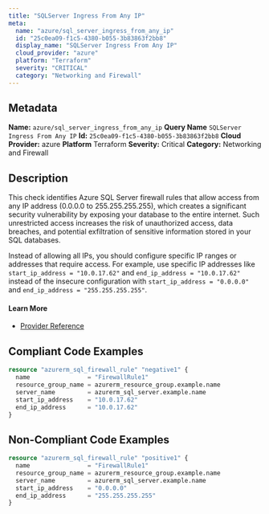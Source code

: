 ```yaml
---
title: "SQLServer Ingress From Any IP"
meta:
  name: "azure/sql_server_ingress_from_any_ip"
  id: "25c0ea09-f1c5-4380-b055-3b83863f2bb8"
  display_name: "SQLServer Ingress From Any IP"
  cloud_provider: "azure"
  platform: "Terraform"
  severity: "CRITICAL"
  category: "Networking and Firewall"
---
```

## Metadata
**Name:** `azure/sql_server_ingress_from_any_ip`
**Query Name** `SQLServer Ingress From Any IP`
**Id:** `25c0ea09-f1c5-4380-b055-3b83863f2bb8`
**Cloud Provider:** azure
**Platform** Terraform
**Severity:** Critical
**Category:** Networking and Firewall
## Description
This check identifies Azure SQL Server firewall rules that allow access from any IP address (0.0.0.0 to 255.255.255.255), which creates a significant security vulnerability by exposing your database to the entire internet. Such unrestricted access increases the risk of unauthorized access, data breaches, and potential exfiltration of sensitive information stored in your SQL databases.

Instead of allowing all IPs, you should configure specific IP ranges or addresses that require access. For example, use specific IP addresses like `start_ip_address = "10.0.17.62"` and `end_ip_address = "10.0.17.62"` instead of the insecure configuration with `start_ip_address = "0.0.0.0"` and `end_ip_address = "255.255.255.255"`.

#### Learn More

 - [Provider Reference](https://registry.terraform.io/providers/hashicorp/azurerm/latest/docs/resources/sql_firewall_rule)


## Compliant Code Examples
```terraform
resource "azurerm_sql_firewall_rule" "negative1" {
  name                = "FirewallRule1"
  resource_group_name = azurerm_resource_group.example.name
  server_name         = azurerm_sql_server.example.name
  start_ip_address    = "10.0.17.62"
  end_ip_address      = "10.0.17.62"
}
```
## Non-Compliant Code Examples
```terraform
resource "azurerm_sql_firewall_rule" "positive1" {
  name                = "FirewallRule1"
  resource_group_name = azurerm_resource_group.example.name
  server_name         = azurerm_sql_server.example.name
  start_ip_address    = "0.0.0.0"
  end_ip_address      = "255.255.255.255"
}
```